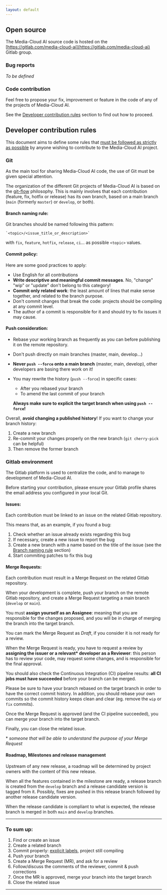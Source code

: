 ```yaml
---
layout: default
---
```


## Open source

The Media-Cloud AI source code is hosted on the [https://gitlab.com/media-cloud-ai](https://gitlab.com/media-cloud-ai) Gitlab group.

### Bug reports

_To be defined_

### Code contribution

Feel free to propose your fix, improvement or feature in the code of any of the projects of Media-Cloud AI.

See the [Developer contribution rules](#developer-contribution-rules) section to find out how to proceed.

## Developer contribution rules

This document aims to define some rules that <ins>must be followed as strictly as possible</ins> by anyone wishing to contribute to the Media-Cloud AI project.

### Git

As the main tool for sharing Media-Cloud AI code, the use of Git must be given special attention.

The organization of the different Git projects of Media-Cloud AI is based on the [git-flow](https://git-flow.readthedocs.io/en/latest/presentation.html) philosophy. This is mainly involves that each contribution (feature, fix, hotfix or release) has its own branch, based on a main branch (`main` (formerly `master`) or `develop`, or both).

#### Branch naming rule:

Git branches should be named following this pattern:

    `<topic>/<issue_title_or_description>`

   with `fix`, `feature`, `hotfix`, `release`, `ci`... as possible `<topic>` values.

#### Commit policy:

Here are some good practices to apply:

 - Use English for all contributions
 - __Write descriptive and meaningful commit messages__. No, "change" "wip" or "update" don't belong to this category!
 - __Commit only related work__: the least amount of lines that make sense together, and related to the branch purpose.
 - Don't commit changes that break the code: projects should be compiling at any commit level.
 - The author of a commit is responsible for it and should try to fix issues it may cause.

#### Push consideration:

 - Rebase your working branch as frequently as you can before publishing it on the remote repository.
 - Don't push directly on main branches (master, main, develop...)
 - __Never `push --force` onto a main branch__ (master, main, develop), other developers are basing there work on it!
 - You may rewrite the history (`push --force`) in specific cases:
     - After you rebased your branch
     - To amend the last commit of your branch

    __Always make sure to explicit the target branch when using `push --force`!__


Overall, __avoid changing a published history__! If you want to change your branch history:
 1. Create a new branch
 2. Re-commit your changes properly on the new branch (`git cherry-pick` can be helpful)
 3. Then remove the former branch


### Gitlab environment

The Gitlab platform is used to centralize the code, and to manage to development of Media-Cloud AI.

Before starting your contribution, please ensure your Gitlab profile shares the email address you configured in your local Git.

#### Issues:

Each contribution must be linked to an issue on the related Gitlab repository.

This means that, as an example, if you found a bug:

 1. Check whether an issue already exists regarding this bug
 2. If necessary, create a new issue to report the bug
 3. Create a new branch with a name based on the title of the issue (see the [Branch naming rule](#branch-naming-rule) section)
 4. Start commiting patches to fix this bug

#### Merge Requests:

Each contribution must result in a Merge Request on the related Gitlab repository.

When your development is complete, push your branch on the remote Gitlab repository, and create a Merge Request targeting a main branch (`develop` or `main`).

You must __assign yourself as an Assignee__: meaning that you are responsible for the changes proposed, and you will be in charge of merging the branch into the target branch.

You can mark the Merge Request as _Draft_, if you consider it is not ready for a review.

When the Merge Request is ready, you have to request a review by __assigning the issuer or a relevant* developer as a Reviewer__: this person has to review your code, may request some changes, and is responsible for the final approval.

You should also check the Continuous Integration (CI) pipeline results: __all CI jobs must have succeeded__ before your branch can be merged.

Please be sure to have your branch rebased on the target branch in order to have the correct commit history. In addition, you should rebase your own commits so the commit history keeps clean and clear (eg. remove the `wip` or `fix` commits).

Once the Merge Request is approved (and the CI pipeline succeeded), you can merge your branch into the target branch.

Finally, you can close the related issue.

\* _someone that will be able to understand the purpose of your Merge Request_

#### Roadmap, Milestones and release management

Upstream of any new release, a roadmap will be determined by project owners with the content of this new release.

When all the features contained in the milestone are ready, a release branch is created from the `develop` branch and a release candidate version is tagged from it. Possibly, fixes are pushed in this release branch followed by another release candidate version.

When the release candidate is compliant to what is expected, the release branch is merged in both `main` and `develop` branches.

---

### To sum up:

 1. Find or create an issue
 2. Create a related branch
 3. Commit properly: <ins>explicit labels</ins>, project still compiling
 4. Push your branch
 5. Create a Merge Request (MR), and ask for a review
 6. Follow/discuss the comments of the reviewer, commit & push corrections
 7. Once the MR is approved, merge your branch into the target branch
 8. Close the related issue

---
